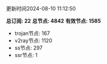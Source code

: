 更新时间2024-08-10 11:12:50

**总订阅: 22**
**总节点: 4842**
**有效节点: 1585**
- trojan节点: 167
- v2ray节点: 1120
- ss节点: 297
- ssr节点: 1
